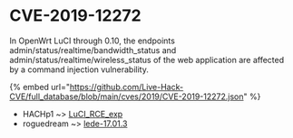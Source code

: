 # CVE-2019-12272

In OpenWrt LuCI through 0.10, the endpoints admin/status/realtime/bandwidth_status and admin/status/realtime/wireless_status of the web application are affected by a command injection vulnerability.

{% embed url="https://github.com/Live-Hack-CVE/full_database/blob/main/cves/2019/CVE-2019-12272.json" %}


* HACHp1 ~> [LuCI_RCE_exp](https://zeste.alice-snow.ru/2019/database/cve-2019-12272/luci_rce_exp-hachp1)
* roguedream ~> [lede-17.01.3](https://zeste.alice-snow.ru/2019/database/cve-2019-12272/lede-17.01.3-roguedream)